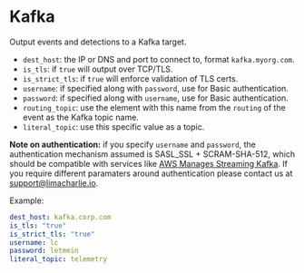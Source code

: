 
# Kafka
Output events and detections to a Kafka target.

* `dest_host`: the IP or DNS and port to connect to, format `kafka.myorg.com`.
* `is_tls`: if `true` will output over TCP/TLS.
* `is_strict_tls`: if `true` will enforce validation of TLS certs.
* `username`: if specified along with `password`, use for Basic authentication.
* `password`: if specified along with `username`, use for Basic authentication.
* `routing_topic`: use the element with this name from the `routing` of the event as the Kafka topic name.
* `literal_topic`: use this specific value as a topic.

**Note on authentication:** if you specify `username` and `password`, the authentication mechanism assumed is SASL_SSL + SCRAM-SHA-512, which should be compatible with services like [AWS Manages Streaming Kafka](https://aws.amazon.com/msk/). If you require different paramaters around authentication please contact us at [support@limacharlie.io](mailto:support@limacharlie.io).

Example:
```yaml
dest_host: kafka.corp.com
is_tls: "true"
is_strict_tls: "true"
username: lc
password: letmein
literal_topic: telemetry
```